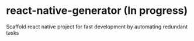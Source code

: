 # react-native-generator (In progress)

Scaffold react native project for fast development by automating redundant tasks
